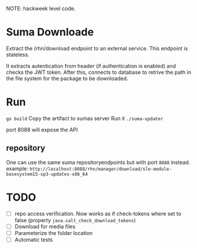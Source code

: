 NOTE: hackweek level code.

# Suma Downloade

Extract the /rhn/download endpoint to an external service.
This endpoint is stateless. 

It extracts autentication from header (if authentication is enabled) and checks the JWT token.
After this, connects to database to retrive the path in the file system for the package to be downloaded.


# Run
`go build`
Copy the artifact to sumas server
Run it `./suma-updater`

port 8088 will expose the API

## repository

One can use the same suma repositoryendpoints but with port `8088` instead.
example: 
`http://localhost:8088/rhn/manager/download/sle-module-basesystem15-sp3-updates-x86_64`

# TODO
- [ ] repo access verification. Now works as if check-tokens where set to false (property `java.salt_check_download_tokens`)
- [ ] Download for media files
- [ ] Parameterize the folder location
- [ ] Automatic tests